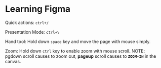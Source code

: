 # Learning Figma

Quick actions: `ctrl+/`

Presentation Mode: `ctrl+\`

Hand tool: Hold down `space` key and move the page with mouse simply.

Zoom: Hold down `ctrl` key to enable zoom with mouse scroll. NOTE: pgdown scroll causes to zoom out, **pageup** scroll causes to **`ZOOM-IN`** in the canvas.

